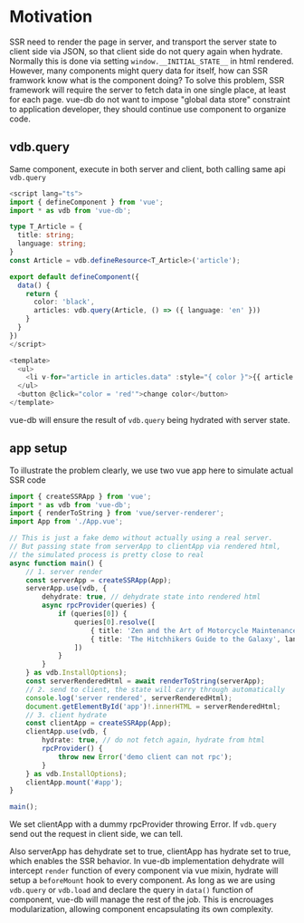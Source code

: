 # Motivation

SSR need to render the page in server, and transport the server state to client side via JSON, so that client side do not query again when hydrate.
Normally this is done via setting `window.__INITIAL_STATE__` in html rendered.
However, many components might query data for itself, how can SSR framwork know what is the component doing?
To solve this problem, SSR framework will require the server to fetch data in one single place, at least for each page.
vue-db do not want to impose "global data store" constraint to application developer, they should continue use component to organize code.

## vdb.query

Same component, execute in both server and client, both calling same api `vdb.query`

```ts
<script lang="ts">
import { defineComponent } from 'vue';
import * as vdb from 'vue-db';

type T_Article = {
  title: string;
  language: string;
}
const Article = vdb.defineResource<T_Article>('article');

export default defineComponent({
  data() {
    return {
      color: 'black',
      articles: vdb.query(Article, () => ({ language: 'en' }))
    }
  }
})
</script>

<template>
  <ul>
    <li v-for="article in articles.data" :style="{ color }">{{ article.title }}</li>
  </ul>
  <button @click="color = 'red'">change color</button>
</template>
```

vue-db will ensure the result of `vdb.query` being hydrated with server state.

## app setup

To illustrate the problem clearly, we use two vue app here to simulate actual SSR code

```ts
import { createSSRApp } from 'vue';
import * as vdb from 'vue-db';
import { renderToString } from 'vue/server-renderer';
import App from './App.vue';

// This is just a fake demo without actually using a real server.
// But passing state from serverApp to clientApp via rendered html,
// the simulated process is pretty close to real
async function main() {
    // 1. server render
    const serverApp = createSSRApp(App);
    serverApp.use(vdb, {
        dehydrate: true, // dehydrate state into rendered html
        async rpcProvider(queries) {
            if (queries[0]) {
                queries[0].resolve([
                    { title: 'Zen and the Art of Motorcycle Maintenance: An Inquiry into Values', language: 'en'},
                    { title: 'The Hitchhikers Guide to the Galaxy', language: 'en'},
                ])
            }
        }
    } as vdb.InstallOptions);
    const serverRenderedHtml = await renderToString(serverApp);
    // 2. send to client, the state will carry through automatically
    console.log('server rendered', serverRenderedHtml);
    document.getElementById('app')!.innerHTML = serverRenderedHtml;
    // 3. client hydrate
    const clientApp = createSSRApp(App);
    clientApp.use(vdb, {
        hydrate: true, // do not fetch again, hydrate from html
        rpcProvider() {
            throw new Error('demo client can not rpc');
        }
    } as vdb.InstallOptions);
    clientApp.mount('#app');
}

main();
```

We set clientApp with a dummy rpcProvider throwing Error. If `vdb.query` send out the request in client side, we can tell.

Also serverApp has dehydrate set to true, clientApp has hydrate set to true, which enables the SSR behavior.
In vue-db implementation dehydrate will intercept `render` function of every component via vue mixin, hydrate will setup a `beforeMount` hook to every component.
As long as we are using `vdb.query` or `vdb.load` and declare the query in `data()` function of component, vue-db will manage the rest of the job.
This is encrouages modularization, allowing component encapsulating its own complexity.